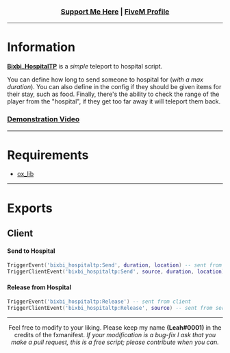 ### <p align='center'>[Support Me Here](https://ko-fi.com/bixbi) | [FiveM Profile](https://forum.cfx.re/u/Leah_UK/summary)</p>
------

# Information
[**Bixbi_HospitalTP**](https://forum.cfx.re/t/esx-release-bixbi-hospital-teleport/2470070) is a *simple* teleport to hospital script.

You can define how long to send someone to hospital for (*with a max duration*). You can also define in the config if they should be given items for their stay, such as food. Finally, there's the ability to check the range of the player from the "hospital", if they get too far away it will teleport them back.

### [Demonstration Video](https://youtu.be/JhATMxlgoNs)

---

# Requirements
- [ox_lib](https://github.com/overextended/ox_lib)

---

# Exports
## Client
#### Send to Hospital
```lua
TriggerEvent('bixbi_hospitaltp:Send', duration, location) -- sent from client
TriggerClientEvent('bixbi_hospitaltp:Send', source, duration, location) -- sent from server
```
#### Release from Hospital
```lua
TriggerEvent('bixbi_hospitaltp:Release') -- sent from client
TriggerClientEvent('bixbi_hospitaltp:Release', source) -- sent from server
```

---
<p align='center'>Feel free to modify to your liking. Please keep my name <b>(Leah#0001)</b> in the credits of the fxmanifest. <i>If your modification is a bug-fix I ask that you make a pull request, this is a free script; please contribute when you can.</i></p>
